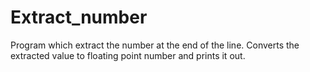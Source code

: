 # Extract_number
Program which extract the number at the end of the line. Converts the extracted value to floating point number and prints it out.

